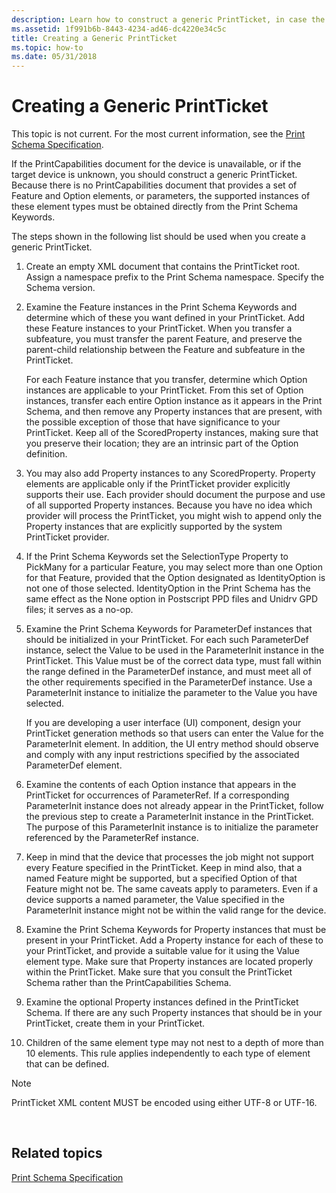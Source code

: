 ```yaml
---
description: Learn how to construct a generic PrintTicket, in case the PrintCapabilities document for the device is unavailable.
ms.assetid: 1f991b6b-8443-4234-ad46-dc4220e34c5c
title: Creating a Generic PrintTicket
ms.topic: how-to
ms.date: 05/31/2018
---
```


# Creating a Generic PrintTicket

This topic is not current. For the most current information, see the [Print Schema Specification](https://download.microsoft.com/download/D/E/C/DECA6E6B-3E81-48E7-B7EF-6D92A547D03C/print-schema-spec-2-0.zip).

If the PrintCapabilities document for the device is unavailable, or if the target device is unknown, you should construct a generic PrintTicket. Because there is no PrintCapabilities document that provides a set of Feature and Option elements, or parameters, the supported instances of these element types must be obtained directly from the Print Schema Keywords.

The steps shown in the following list should be used when you create a generic PrintTicket.

1.  Create an empty XML document that contains the PrintTicket root. Assign a namespace prefix to the Print Schema namespace. Specify the Schema version.

2.  Examine the Feature instances in the Print Schema Keywords and determine which of these you want defined in your PrintTicket. Add these Feature instances to your PrintTicket. When you transfer a subfeature, you must transfer the parent Feature, and preserve the parent-child relationship between the Feature and subfeature in the PrintTicket.

    For each Feature instance that you transfer, determine which Option instances are applicable to your PrintTicket. From this set of Option instances, transfer each entire Option instance as it appears in the Print Schema, and then remove any Property instances that are present, with the possible exception of those that have significance to your PrintTicket. Keep all of the ScoredProperty instances, making sure that you preserve their location; they are an intrinsic part of the Option definition.

3.  You may also add Property instances to any ScoredProperty. Property elements are applicable only if the PrintTicket provider explicitly supports their use. Each provider should document the purpose and use of all supported Property instances. Because you have no idea which provider will process the PrintTicket, you might wish to append only the Property instances that are explicitly supported by the system PrintTicket provider.

4.  If the Print Schema Keywords set the SelectionType Property to PickMany for a particular Feature, you may select more than one Option for that Feature, provided that the Option designated as IdentityOption is not one of those selected. IdentityOption in the Print Schema has the same effect as the None option in Postscript PPD files and Unidrv GPD files; it serves as a no-op.

5.  Examine the Print Schema Keywords for ParameterDef instances that should be initialized in your PrintTicket. For each such ParameterDef instance, select the Value to be used in the ParameterInit instance in the PrintTicket. This Value must be of the correct data type, must fall within the range defined in the ParameterDef instance, and must meet all of the other requirements specified in the ParameterDef instance. Use a ParameterInit instance to initialize the parameter to the Value you have selected.

    If you are developing a user interface (UI) component, design your PrintTicket generation methods so that users can enter the Value for the ParameterInit element. In addition, the UI entry method should observe and comply with any input restrictions specified by the associated ParameterDef element.

6.  Examine the contents of each Option instance that appears in the PrintTicket for occurrences of ParameterRef. If a corresponding ParameterInit instance does not already appear in the PrintTicket, follow the previous step to create a ParameterInit instance in the PrintTicket. The purpose of this ParameterInit instance is to initialize the parameter referenced by the ParameterRef instance.

7.  Keep in mind that the device that processes the job might not support every Feature specified in the PrintTicket. Keep in mind also, that a named Feature might be supported, but a specified Option of that Feature might not be. The same caveats apply to parameters. Even if a device supports a named parameter, the Value specified in the ParameterInit instance might not be within the valid range for the device.

8.  Examine the Print Schema Keywords for Property instances that must be present in your PrintTicket. Add a Property instance for each of these to your PrintTicket, and provide a suitable value for it using the Value element type. Make sure that Property instances are located properly within the PrintTicket. Make sure that you consult the PrintTicket Schema rather than the PrintCapabilities Schema.

9.  Examine the optional Property instances defined in the PrintTicket Schema. If there are any such Property instances that should be in your PrintTicket, create them in your PrintTicket.

10. Children of the same element type may not nest to a depth of more than 10 elements. This rule applies independently to each type of element that can be defined.

> [!Note]  
> PrintTicket XML content MUST be encoded using either UTF-8 or UTF-16.

 

## Related topics

<dl> <dt>

[Print Schema Specification](https://download.microsoft.com/download/D/E/C/DECA6E6B-3E81-48E7-B7EF-6D92A547D03C/print-schema-spec-2-0.zip)
</dt> </dl>

 

 



